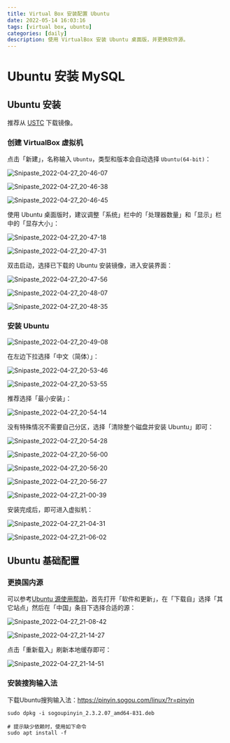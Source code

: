```yaml
---
title: Virtual Box 安装配置 Ubuntu
date: 2022-05-14 16:03:16
tags: [virtual box, ubuntu]
categories: [daily]
description: 使用 VirtualBox 安装 Ubuntu 桌面版，并更换软件源。 
---
```


# Ubuntu 安装 MySQL

## Ubuntu 安装

推荐从 [USTC](https://mirrors.ustc.edu.cn/) 下载镜像。

### 创建 VirtualBox 虚拟机

点击「新建」，名称输入 `Ubuntu`，类型和版本会自动选择 `Ubuntu(64-bit)`：

![Snipaste_2022-04-27_20-46-07](https://cdn.jsdelivr.net/gh/xianglin2020/gallery/202205/213304.png)

![Snipaste_2022-04-27_20-46-38](https://cdn.jsdelivr.net/gh/xianglin2020/gallery/202205/213314.png)

![Snipaste_2022-04-27_20-46-45](https://cdn.jsdelivr.net/gh/xianglin2020/gallery/202205/213322.png)

使用 Ubuntu 桌面版时，建议调整「系统」栏中的「处理器数量」和「显示」栏中的「显存大小」：

![Snipaste_2022-04-27_20-47-18](https://cdn.jsdelivr.net/gh/xianglin2020/gallery/202205/213419.png)

![Snipaste_2022-04-27_20-47-31](https://cdn.jsdelivr.net/gh/xianglin2020/gallery/202205/213426.png)

双击启动，选择已下载的 Ubuntu 安装镜像，进入安装界面：

![Snipaste_2022-04-27_20-47-56](https://cdn.jsdelivr.net/gh/xianglin2020/gallery/202205/213434.png)

![Snipaste_2022-04-27_20-48-07](https://cdn.jsdelivr.net/gh/xianglin2020/gallery/202205/213443.png)

![Snipaste_2022-04-27_20-48-35](https://cdn.jsdelivr.net/gh/xianglin2020/gallery/202205/213451.png)

### 安装 Ubuntu

![Snipaste_2022-04-27_20-49-08](https://cdn.jsdelivr.net/gh/xianglin2020/gallery/202205/213509.png)

在左边下拉选择「中文（简体）」：

![Snipaste_2022-04-27_20-53-46](https://cdn.jsdelivr.net/gh/xianglin2020/gallery/202205/213530.png)

![Snipaste_2022-04-27_20-53-55](https://cdn.jsdelivr.net/gh/xianglin2020/gallery/202205/213546.png)

推荐选择「最小安装」：

![Snipaste_2022-04-27_20-54-14](https://cdn.jsdelivr.net/gh/xianglin2020/gallery/202205/213622.png)

没有特殊情况不需要自己分区，选择「清除整个磁盘并安装 Ubuntu」即可：

![Snipaste_2022-04-27_20-54-28](https://cdn.jsdelivr.net/gh/xianglin2020/gallery/202205/213634.png)

![Snipaste_2022-04-27_20-56-00](https://cdn.jsdelivr.net/gh/xianglin2020/gallery/202205/213643.png)

![Snipaste_2022-04-27_20-56-20](https://cdn.jsdelivr.net/gh/xianglin2020/gallery/202205/213657.png)

![Snipaste_2022-04-27_20-56-27](https://cdn.jsdelivr.net/gh/xianglin2020/gallery/202205/213713.png)

![Snipaste_2022-04-27_21-00-39](https://cdn.jsdelivr.net/gh/xianglin2020/gallery/202205/213722.png)

安装完成后，即可进入虚拟机：

![Snipaste_2022-04-27_21-04-31](https://cdn.jsdelivr.net/gh/xianglin2020/gallery/202205/213733.png)

![Snipaste_2022-04-27_21-06-02](https://cdn.jsdelivr.net/gh/xianglin2020/gallery/202205/213740.png)

## Ubuntu 基础配置

### 更换国内源

可以参考[Ubuntu 源使用帮助](https://mirrors.ustc.edu.cn/help/ubuntu.html)，首先打开「软件和更新」，在「下载自」选择「其它站点」然后在「中国」条目下选择合适的源：

![Snipaste_2022-04-27_21-08-42](https://cdn.jsdelivr.net/gh/xianglin2020/gallery/202205/213803.png)

![Snipaste_2022-04-27_21-14-27](https://cdn.jsdelivr.net/gh/xianglin2020/gallery/202205/213811.png)

点击「重新载入」刷新本地缓存即可：

![Snipaste_2022-04-27_21-14-51](https://cdn.jsdelivr.net/gh/xianglin2020/gallery/202205/213820.png)

### 安装搜狗输入法

下载Ubuntu搜狗输入法：https://pinyin.sogou.com/linux/?r=pinyin

```shell
sudo dpkg -i sogoupinyin_2.3.2.07_amd64-831.deb

# 提示缺少依赖时，使用如下命令
sudo apt install -f
```
